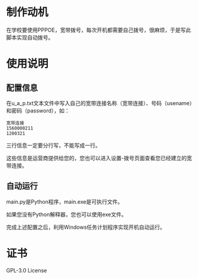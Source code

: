 # 制作动机

在学校要使用PPPOE，宽带拨号，每次开机都需要自己拨号，很麻烦，于是写此脚本实现自动拨号。

# 使用说明

## 配置信息

在u_a_p.txt文本文件中写入自己的宽带连接名称（宽带连接）、号码（usename）和密码（password），如：

```
宽带连接
1560000211
1200321
```

三行信息一定要分行写，不能写成一行。

这些信息是运营商提供给您的，您也可以进入设置-拨号页面查看您已经建立的宽带连接。

## 自动运行

main.py是Python程序，main.exe是可执行文件。

如果您没有Python解释器，您也可以使用exe文件。

完成上述配置之后，利用Windows任务计划程序实现开机自动运行。

# 证书
GPL-3.0 License